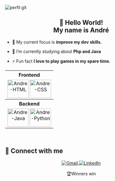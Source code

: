 ![perfil git](https://github.com/Andre-Davi-Lopes/Andre-Davi-Lopes/assets/111528571/4ff06330-e1a5-4818-8ba4-10825dcb5916)

<h2 align="center">👋 Hello World!<br>My name is André</h2>

- 🔭  My current focus is **improve my dev skills.**

- 🌱 I’m currently studying about **Php and Java**

- ⚡ Fun fact **I love to play games in my spare time.** 

<div align="center">

<table>
  <tr>
    <th>Frontend</th>
  </tr>
  <tr>
    <td>
      <div align="center">  
        <img align="center" alt="Andre-HTML" height="60" width="70" src="https://cdn.jsdelivr.net/gh/devicons/devicon/icons/html5/html5-original-wordmark.svg" />
  	<img align="center" alt="Andre-CSS" height="60" width="70" src="https://cdn.jsdelivr.net/gh/devicons/devicon/icons/css3/css3-original-wordmark.svg" />	
      </div>
    </td>
  </tr>
  <tr>
    <th>Backend</th>
  </tr>
  <tr>
    <td>
      <div align="center">
      <img align="center" alt="Andre-Java" height="60" width="70" <img src="https://cdn.jsdelivr.net/gh/devicons/devicon/icons/java/java-original-wordmark.svg" />
      <img align="center" alt="Andre-Python" height="60" width="70" src="https://cdn.jsdelivr.net/gh/devicons/devicon/icons/python/python-original-wordmark.svg" />
      </div>
    </td>
  </tr>
</table>

</div>

<br/>  


## 🤝 Connect with me

<div align="center">
  <a href="mailto:andredavilopes6@gmail.com">
    <img align="center" src="https://img.shields.io/badge/-Gmail-%23333?style=for-the-badge&logo=gmail&logoColor=white" alt="Gmail" />
  </a>
  <a href="https://br.linkedin.com/in/andre-davi41?trk=people-guest_people_search-card" target="_blank">
    <img align="center" src="https://img.shields.io/badge/-LinkedIn-%230077B5?style=for-the-badge&logo=linkedin&logoColor=white" alt="LinkedIn"/>
  </a>
</div>

<div align="center">
  <br />
  🏆Winners win
</div>
